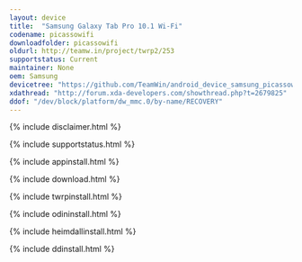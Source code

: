 ```yaml
---
layout: device
title:  "Samsung Galaxy Tab Pro 10.1 Wi-Fi"
codename: picassowifi
downloadfolder: picassowifi
oldurl: http://teamw.in/project/twrp2/253
supportstatus: Current
maintainer: None
oem: Samsung
devicetree: "https://github.com/TeamWin/android_device_samsung_picassowifi"
xdathread: "http://forum.xda-developers.com/showthread.php?t=2679825"
ddof: "/dev/block/platform/dw_mmc.0/by-name/RECOVERY"
---
```


{% include disclaimer.html %}

{% include supportstatus.html %}

{% include appinstall.html %}

{% include download.html %}

{% include twrpinstall.html %}

{% include odininstall.html %}

{% include heimdallinstall.html %}

{% include ddinstall.html %}
